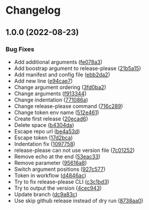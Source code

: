 # Changelog

## 1.0.0 (2022-08-23)


### Bug Fixes

* Add additional arguments ([fe078a3](https://github.com/philipp-hinteregger/release-please-test/commit/fe078a32382cf4d93381bc5c3372c77106d4ddde))
* Add boostrap argument to release-please ([21b5a15](https://github.com/philipp-hinteregger/release-please-test/commit/21b5a15ed7544f2be2131693495529550c8a4f1d))
* Add manifest and config file ([ebb2da2](https://github.com/philipp-hinteregger/release-please-test/commit/ebb2da2d34c66ede019284861f699c997526510a))
* Add new line ([e94cae7](https://github.com/philipp-hinteregger/release-please-test/commit/e94cae77a0e002ad2d7bdcfb56797b83dc32683e))
* Change argument ordering ([3fd0ba2](https://github.com/philipp-hinteregger/release-please-test/commit/3fd0ba25530e5e26b8c210696f175564fd1719f3))
* Change arguments ([f913344](https://github.com/philipp-hinteregger/release-please-test/commit/f91334487a9067bef2b63aaec5aba191cdff7af1))
* Change indentation ([771086a](https://github.com/philipp-hinteregger/release-please-test/commit/771086af1d9d8dfae0ecf7e60f348b493f907cc5))
* Change release-please command ([716c289](https://github.com/philipp-hinteregger/release-please-test/commit/716c289eee4fd61591a4faeb61d7055bc07fe0db))
* Change token env name ([512e461](https://github.com/philipp-hinteregger/release-please-test/commit/512e461a39783f409137743cf0b4331fe66235c5))
* Create first release ([20ecad6](https://github.com/philipp-hinteregger/release-please-test/commit/20ecad6f14d3bed17242193bf609529106c829b4))
* Delete space ([b4304da](https://github.com/philipp-hinteregger/release-please-test/commit/b4304dae65f1ea995eef314648fc340485fe72e2))
* Escape repo url ([be4a53d](https://github.com/philipp-hinteregger/release-please-test/commit/be4a53d3415cc1fb55a43c23b529b8f5a98f022a))
* Escape token ([17d2bca](https://github.com/philipp-hinteregger/release-please-test/commit/17d2bcae42eab73bfaa0b95bce07818d07e65db8))
* Indentation fix ([1097758](https://github.com/philipp-hinteregger/release-please-test/commit/1097758b89a514a8bd3ef9adf51d6ca611444758))
* release-please can not use version file ([7c01252](https://github.com/philipp-hinteregger/release-please-test/commit/7c0125268056f15045c2b729169a414d387cde63))
* Remove echo at the end ([53eac33](https://github.com/philipp-hinteregger/release-please-test/commit/53eac3340f27d338697b614ee519cf670c7ea92c))
* Remove parameter ([95616a8](https://github.com/philipp-hinteregger/release-please-test/commit/95616a82f344477ead29382d22155a23188f9db2))
* Switch argument positions ([927c577](https://github.com/philipp-hinteregger/release-please-test/commit/927c57703c45752e0607970f808ad11de3cfce03))
* Token in workflow ([d4846ac](https://github.com/philipp-hinteregger/release-please-test/commit/d4846acaa618fe46a2db0159893497ff21e9dd6e))
* Try to fix release-please CLI ([c3c1bd3](https://github.com/philipp-hinteregger/release-please-test/commit/c3c1bd37df8d7092859a761705c82fc43ba9aef3))
* Try to output the version ([4cec943](https://github.com/philipp-hinteregger/release-please-test/commit/4cec94362dabb229fbf06463f776bdcba0c8589a))
* Update branch ([dc9a83c](https://github.com/philipp-hinteregger/release-please-test/commit/dc9a83c0cdb46f999b9f132d1d5545939ab36ba5))
* Use skip github release instead of dry run ([8738aa0](https://github.com/philipp-hinteregger/release-please-test/commit/8738aa0636f51db7bd4901d701d70d81973fcd98))
